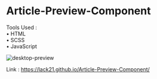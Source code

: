 # Article-Preview-Component

Tools Used :  
  • HTML  
  • SCSS  
  • JavaScript  

![desktop-preview](https://github.com/lack21/Article-Preview-Component/assets/100687592/3841080c-119a-4c3b-9376-cc35c01a8c82)

Link : https://lack21.github.io/Article-Preview-Component/

